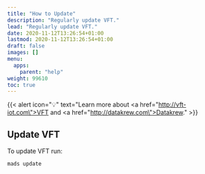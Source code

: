 ```yaml
---
title: "How to Update"
description: "Regularly update VFT."
lead: "Regularly update VFT."
date: 2020-11-12T13:26:54+01:00
lastmod: 2020-11-12T13:26:54+01:00
draft: false
images: []
menu: 
  apps:
    parent: "help"
weight: 99610
toc: true
---
```


{{< alert icon="💡" text="Learn more about <a href=\"http://vft-iot.com\">VFT</a> and <a href=\"http://datakrew.com\">Datakrew</a>." >}}

## Update VFT

To update VFT run:

```bash
mads update
```
